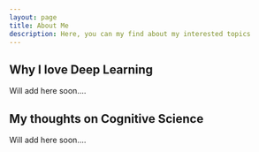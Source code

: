 ```yaml
---
layout: page
title: About Me
description: Here, you can my find about my interested topics
---
```


<section>
  <section class="spotlight">
		<div class="content">
			<h2>Why I love Deep Learning</h2>
			<p> Will add here soon....</p>
		</div>
  </section>
  
  <section class = "spotlight">
  <div class="content">
    <h2>My thoughts on Cognitive Science</h2>
	  <p>Will add here soon....</p>
  </section>
	</section>
